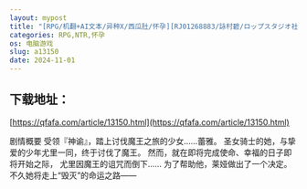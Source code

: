 ```yaml
---
layout: mypost
title: "[RPG/机翻+AI文本/异种X/西瓜肚/怀孕][RJ01268883/詠村碧/ロップスタジオ社团]NTR圣女骑士蕾亚-打倒魔王之后/NTR聖女騎士レイア-魔王を倒したそのあと"
categories: RPG,NTR,怀孕
os: 电脑游戏
slug: a13150
date: 2024-11-01
---
```


## 下载地址：

[https://qfafa.com/article/13150.html](https://qfafa.com/article/13150.html)

剧情概要
受领『神谕』，踏上讨伐魔王之旅的少女……蕾雅。
圣女骑士的她，与挚爱的少年尤里一同，终于讨伐了魔王。
然而，就在即将完成使命、幸福的日子即将开始之际，
尤里因魔王的诅咒而倒下……
为了帮助他，莱娅做出了一个决定。
不久她将走上“毁灭”的命运之路——